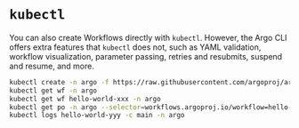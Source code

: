 # `kubectl`

You can also create Workflows directly with `kubectl`. However, the Argo CLI offers extra features
that `kubectl` does not, such as YAML validation, workflow visualization, parameter passing, retries
and resubmits, suspend and resume, and more.

```bash
kubectl create -n argo -f https://raw.githubusercontent.com/argoproj/argo-workflows/master/examples/hello-world.yaml
kubectl get wf -n argo
kubectl get wf hello-world-xxx -n argo
kubectl get po -n argo --selector=workflows.argoproj.io/workflow=hello-world-xxx
kubectl logs hello-world-yyy -c main -n argo
```
